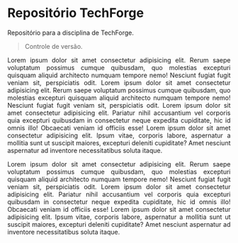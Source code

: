 # Repositório TechForge

Repositório para a disciplina de TechForge.

> Controle de versão.

<div style="text-align: justify">
Lorem ipsum dolor sit amet consectetur adipisicing elit. Rerum saepe voluptatum possimus cumque quibusdam, quo molestias excepturi quisquam aliquid architecto numquam tempore nemo! Nesciunt fugiat fugit veniam sit, perspiciatis odit.
Lorem ipsum dolor sit amet consectetur adipisicing elit. Rerum saepe voluptatum possimus cumque quibusdam, quo molestias excepturi quisquam aliquid architecto numquam tempore nemo! Nesciunt fugiat fugit veniam sit, perspiciatis odit.
Lorem ipsum dolor sit amet consectetur adipisicing elit. Pariatur nihil accusantium vel corporis quia excepturi quibusdam in consectetur neque expedita cupiditate, hic id omnis illo! Obcaecati veniam id officiis esse!
Lorem ipsum dolor sit amet consectetur adipisicing elit. Ipsum vitae, corporis labore, aspernatur a mollitia sunt ut suscipit maiores, excepturi deleniti cupiditate? Amet nesciunt aspernatur ad inventore necessitatibus soluta itaque.

Lorem ipsum dolor sit amet consectetur adipisicing elit. Rerum saepe voluptatum possimus cumque quibusdam, quo molestias excepturi quisquam aliquid architecto numquam tempore nemo! Nesciunt fugiat fugit veniam sit, perspiciatis odit.
Lorem ipsum dolor sit amet consectetur adipisicing elit. Pariatur nihil accusantium vel corporis quia excepturi quibusdam in consectetur neque expedita cupiditate, hic id omnis illo! Obcaecati veniam id officiis esse!
Lorem ipsum dolor sit amet consectetur adipisicing elit. Ipsum vitae, corporis labore, aspernatur a mollitia sunt ut suscipit maiores, excepturi deleniti cupiditate? Amet nesciunt aspernatur ad inventore necessitatibus soluta itaque.

</div>